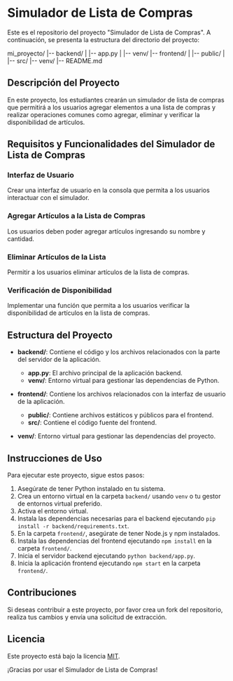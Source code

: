 # Simulador de Lista de Compras

Este es el repositorio del proyecto "Simulador de Lista de Compras". A continuación, se presenta la estructura del directorio del proyecto:

mi_proyecto/
|-- backend/
| |-- app.py
| |-- venv/
|-- frontend/
| |-- public/
| |-- src/
|-- venv/
|-- README.md


## Descripción del Proyecto

En este proyecto, los estudiantes crearán un simulador de lista de compras que permitirá a los usuarios agregar elementos a una lista de compras y realizar operaciones comunes como agregar, eliminar y verificar la disponibilidad de artículos.

## Requisitos y Funcionalidades del Simulador de Lista de Compras

### Interfaz de Usuario

Crear una interfaz de usuario en la consola que permita a los usuarios interactuar con el simulador.

### Agregar Artículos a la Lista de Compras

Los usuarios deben poder agregar artículos ingresando su nombre y cantidad.

### Eliminar Artículos de la Lista

Permitir a los usuarios eliminar artículos de la lista de compras.

### Verificación de Disponibilidad

Implementar una función que permita a los usuarios verificar la disponibilidad de artículos en la lista de compras.

## Estructura del Proyecto

- **backend/**: Contiene el código y los archivos relacionados con la parte del servidor de la aplicación.
  - **app.py**: El archivo principal de la aplicación backend.
  - **venv/**: Entorno virtual para gestionar las dependencias de Python.

- **frontend/**: Contiene los archivos relacionados con la interfaz de usuario de la aplicación.
  - **public/**: Contiene archivos estáticos y públicos para el frontend.
  - **src/**: Contiene el código fuente del frontend.

- **venv/**: Entorno virtual para gestionar las dependencias del proyecto.

## Instrucciones de Uso

Para ejecutar este proyecto, sigue estos pasos:

1. Asegúrate de tener Python instalado en tu sistema.
2. Crea un entorno virtual en la carpeta `backend/` usando `venv` o tu gestor de entornos virtual preferido.
3. Activa el entorno virtual.
4. Instala las dependencias necesarias para el backend ejecutando `pip install -r backend/requirements.txt`.
5. En la carpeta `frontend/`, asegúrate de tener Node.js y npm instalados.
6. Instala las dependencias del frontend ejecutando `npm install` en la carpeta `frontend/`.
7. Inicia el servidor backend ejecutando `python backend/app.py`.
8. Inicia la aplicación frontend ejecutando `npm start` en la carpeta `frontend/`.

## Contribuciones

Si deseas contribuir a este proyecto, por favor crea un fork del repositorio, realiza tus cambios y envía una solicitud de extracción.

## Licencia

Este proyecto está bajo la licencia [MIT](LICENSE).

¡Gracias por usar el Simulador de Lista de Compras!
